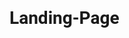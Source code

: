 # Landing-Page
<!DOCTYPE html>
<html lang="pt-br">
<head>
    <meta charset="UTF-8">
    <meta name="viewport" content="width=device-width, initial-scale=1.0">
    <title>Landing Page Bootstrap</title>
    <link href="https://cdn.jsdelivr.net/npm/bootstrap@5.3.0-alpha1/dist/css/bootstrap.min.css" rel="stylesheet">
    <link href="https://fonts.googleapis.com/css2?family=Roboto:wght@400;500&display=swap" rel="stylesheet">
    <style>
        /* Aplica a fonte padrão */
        body {
            font-family: 'Roboto', sans-serif;
        }

        /* Navbar personalizada */
        .navbar {
            background-color: #000000;
        }
        .navbar-brand, .nav-link {
            color: white !important;
        }
        .nav-link:hover {
            color: #9db2ce !important;
        }

        /* Hero Section */
        .hero {
            background-color: #3239bf;
            color: white;
            padding: 80px 0;
        }
        .hero h1 {
            font-size: 3rem;
            font-weight: 500;
        }
        .hero p {
            font-size: 1.25rem;
        }
        .hero .btn {
            background-color: #000000;
            color: white;
            font-weight: 500;
        }
        .hero .btn:hover {
            background-color: #1f0fd7;
        }

        /* Seção Sobre */
        #sobre {
            background-color: #f4f6f7;
            padding: 60px 0;
        }
        #sobre h2 {
            font-size: 2.5rem;
            font-weight: 500;
        }
        #sobre p {
            font-size: 1.125rem;
            color: #555;
        }

        /* Seção de Serviços */
        #servicos {
            background-color: #ecf0f1;
            padding: 60px 0;
        }
        .card {
            border: none;
            border-radius: 8px;
            box-shadow: 0 4px 6px rgba(0, 0, 0, 0.1);
        }
        .card img {
            border-radius: 8px 8px 0 0;
        }
        .card-title {
            font-size: 1.25rem;
            font-weight: 500;
        }
        .card-text {
            font-size: 1rem;
            color: #010506;
        }

        /* Footer */
        footer {
            background-color: #1f0fd7;
            color: white;
            padding: 40px 0;
        }
        footer p {
            margin: 0;
        }
        footer ul {
            list-style: none;
            padding: 0;
        }
        footer ul li {
            margin-bottom: 10px;
        }
        footer ul li a {
            color: #f39c12;
            text-decoration: none;
        }
        footer ul li a:hover {
            text-decoration: underline;
        }

        /* Modal */
        .modal-content {
            border-radius: 10px;
        }

        /* Responsividade */
        @media (max-width: 767px) {
            .hero h1 {
                font-size: 2.5rem;
            }
            .hero p {
                font-size: 1rem;
            }
            .card {
                margin-bottom: 20px;
            }
        }
    </style>
</head>
<body>
    <!-- Navbar -->
    <nav class="navbar navbar-expand-lg navbar-dark">
        <a class="navbar-brand" href="#">Meu Projeto</a>
        <button class="navbar-toggler" type="button" data-bs-toggle="collapse" data-bs-target="#navbarNav" aria-controls="navbarNav" aria-expanded="false" aria-label="Toggle navigation">
            <span class="navbar-toggler-icon"></span>
        </button>
        <div class="collapse navbar-collapse" id="navbarNav">
            <ul class="navbar-nav">
                <li class="nav-item active">
                    <a class="nav-link" href="#">Início</a>
                </li>
                <li class="nav-item">
                    <a class="nav-link" href="#">Sobre</a>
                </li>
                <li class="nav-item">
                    <a class="nav-link" href="#">Serviços</a>
                </li>
                <li class="nav-item">
                    <a class="nav-link" href="#">Contato</a>
                </li>
            </ul>
        </div>
    </nav>

    <!-- Hero Section -->
    <header class="hero text-center">
        <div class="container">
            <h1 class="display-4">Bem-vindo ao Meu Site</h1>
            <p class="lead">Explore nossos serviços e saiba mais sobre o que fazemos.</p>
            <a href="#sobre" class="btn btn-lg">Saiba mais</a>
        </div>
    </header>

    <!-- Seção Sobre -->
    <section id="sobre" class="py-5">
        <div class="container">
            <h2 class="display-4 text-center">Sobre Nós</h2>
            <p class="text-center">Somos uma empresa dedicada a oferecer os melhores serviços para você. Conheça mais sobre nossa missão e valores.</p>
        </div>
    </section>

    <!-- Seção Serviços -->
    <section id="servicos" class="bg-light py-5">
        <div class="container">
            <h2 class="display-4 text-center">Nossos Serviços</h2>
            <div class="row">
                <div class="col-md-4">
                    <div class="card">
                        <img src="imagens/Capturar.PNG" class="-img-topcard" alt="Serviço 1">
                        <link rel="stylesheet" href="https://www.figma.com/proto/7l8CDj28yse5ONMO0RvhgV?node-id=0-1&t=tdJYh4kYNRVqAEvO-6">
                        <div class="card-body">
                            <h5 class="card-title">Serviço 1</h5>
                            <p class="card-text">PJ1.</p>
                        </div>
                    </div>
                </div>
                <div class="col-md-4">
                    <div class="card">
                        <img src="imagens/Capturar 2.PNG" class="card-img-top" alt="Serviço 2">
                        <div class="card-body">
                            <h5 class="card-title">Serviço 2</h5>
                            <p class="card-text">PJ2.</p>
                        </div>
                    </div>
                </div>
                <div class="col-md-4">
                    <div class="card">
                        <img src="imagens/Capturar 4.PNG" class="card-img-top" width="1200" alt="Serviço 3">
                        <div class="card-body">
                            <h5 class="card-title">Serviço 3</h5>
                            <p class="card-text">PJ3.</p>
                        </div>
                    </div>
                </div>
            </div>
        </div>
    </section>

    <!-- Footer -->
    <footer>
        <p>&copy; 2024 Meu Site | Todos os direitos reservados.</p>
        <ul>
            <li><a href="mailto:contato@meusite.com">contato@meusite.com</a></li>
            <li><a href="tel:+55 11 1234-5678">+55 11 1234-5678</a></li>
        </ul>
    </footer>

    <!-- Modal -->
    <button class="btn btn-danger" data-bs-toggle="modal" data-bs-target="#exemploModal">Abrir Modal</button>
    <div class="modal fade" id="exemploModal" tabindex="-1" aria-labelledby="exampleModalLabel" aria-hidden="true">
        <div class="modal-dialog">
            <div class="modal-content">
                <div class="modal-header">
                    <h5 class="modal-title" id="exampleModalLabel">Título do Modal</h5>
                    <button type="button" class="btn-close" data-bs-dismiss="modal" aria-label="Close"></button>
                </div>
                <div class="modal-body">
                    Aqui está o conteúdo do seu modal.
                </div>
                <div class="modal-footer">
                    <button type="button" class="btn btn-secondary" data-bs-dismiss="modal">Fechar</button>
                    <button type="button" class="btn btn-primary">Salvar alterações</button>
                </div>
            </div>
        </div>
    </div>

    <script src="https://cdn.jsdelivr.net/npm/bootstrap@5.3.0-alpha1/dist/js/bootstrap.bundle.min.js"></script>
</body>

</html>
